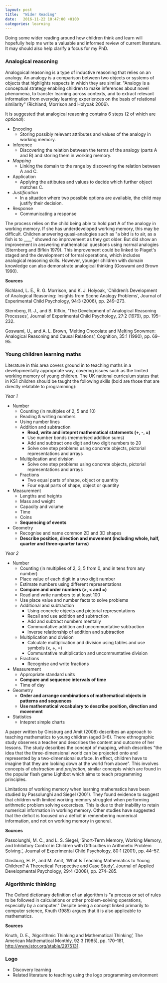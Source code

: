 ```yaml
---
layout: post
title:  "Wider Reading"
date:   2016-11-22 10:47:00 +0100
categories: learning
---
```


Doing some wider reading around how children think and learn will hopefully help me write a valuable and informed review of current literature. It may should also help clarify a focus for my PhD.

### Analogical reasoning

Analogoical reasoning is a type of inductive reasoning that relies on an analogy. An analogy is a comparison between two objects or systems of objects that highlights respects in which they are similar. "Analogy is a conceptual strategy enabling children to make inferences about novel phenomena, to transfer learning across contexts, and to extract relevant information from everyday learning experiences on the basis of relational similarity" (Richland, Morrison and Holyoak 2006).

It is suggested that analogical reasoning contains 6 steps (2 of which are *optional*):

- Encoding
	- Storing possibly relevant attributes and values of the analogy in working memory.
- Inference
	- Discovering the relation between the terms of the analogy (parts A and B) and storing them in working memory.
- *Mapping*
	- Linking the domain to the range by discovering the relation between A and C.
- Application
	- Applying the attibutes and values to decide which further object matches C.
- *Justification*
	- In a situation where two possible options are available, the child may justify their decision.
- Response
	- Communicating a response

The process relies on the child being able to hold part A of the analogy in working memory. If she has underdeveloped working memory, this may be difficult. Children answering quasi-analogies such as "a bird is to air, as a fish is to ____" showed no improvement as they got older. But did show an improvement in answering mathematical questions using normal analogies (Sternberg and Bifkin 1979). This improvement could be linked to Piaget's staged and the development of formal operations, which includes analogical reasoning skills. However, younger children with domain knowledge can also demonstrate analogical thinking (Goswami and Brown 1990).

**Sources**

Richland, L. E., R. G. Morrison, and K. J. Holyoak, ‘Children’s Development of Analogical Reasoning: Insights from Scene Analogy Problems’, Journal of Experimental Child Psychology, 94:3 (2006), pp. 249–273.

Sternberg, R. J., and B. Rifkin, ‘The Development of Analogical Reasoning Processes’, Journal of Experimental Child Psychology, 27:2 (1979), pp. 195–232.

Goswami, U., and A. L. Brown, ‘Melting Chocolate and Melting Snowmen: Analogical Reasoning and Causal Relations’, Cognition, 35:1 (1990), pp. 69–95.

### Young children learning maths

Literature in this area covers ground in to teaching maths in a developmentally appropriate way, covering issues such as the limited working memory of young children. The UK national curriculum states that in KS1 children should be taught the following skills (bold are those that are directly relatable to programming):

*Year 1*

- Number
	- Counting (in multiples of 2, 5 and 10)
	- Reading & writing numbers
	- Using number lines
	- Addition and subtraction
		- **Read, write and intepret mathematical statements (+, -, =)**
		- Use number bonds (memorised addition sums)
		- Add and subtract one digit and two digit numbers to 20
		- Solve one step problems using concrete objects, pictorial representations and arrays
	- Multiplication and division
		- Solve one step problems using concrete objects, pictorial representations and arrays
	- Fractions
		- Two equal parts of shape, object or quantity
		- Four equal parts of shape, object or quantity
- Measurement
	- Lengths and heights
	- Mass and weight
	- Capacity and volume
	- Time
	- Coins
	- **Sequencing of events**
- Geometry
	- Recognise and name common 2D and 3D shapes
	- **Describe position, direction and movement (including whole, half, quarter and three-quarter turns)**

*Year 2*

- Number
	- Counting (in multiplies  of 2, 3, 5 from 0, and in tens from any number)
	- Place value of each digit in a two digit number
	- Estimate numbers using different representations
	- **Compare and order numbers (>, < and =)**
	- Read and write numbers to at least 100
	- Use place value and number facts to solve problems
	- Additional and subtraction
		- Using concrete objects and pictorial representations
		- Recall and use addition and subtraction
		- Add and subtract numbers mentally
		- Communtative addition and uncommuntative subtraction
		- Inverse relationship of addition and subtraction
	- Multiplication and division
		- Calculate multiplication and division using tables and use symbols (x, ÷, =)
		- Communtative multiplication and uncommuntative division
	- Fractions
		- Recognise and write fractions
- Measurement
	- Appropriate standard units
	- **Compare and sequence intervals of time**
	- Time of day
- Geometry
	- **Order and arrange combinations of mathematical objects in patterns and sequences**
	- **Use mathematical vocabulary to describe position, direction and movement**
- Statistics
	- Intepret simple charts

A paper written by Ginsburg and Amit (2008) describes an approach to teaching mathematics to young children (aged 3-6). There ethnographic study observes a teacher and describes the content and outcome of her lessons. The study describes the concept of mapping, which describes "the idea that the three-dimensional world can be projected onto and represented by a two-dimensional surface. In effect, children have to imagine that they are looking down at the world from above". This involves concepts of *abstraction* and *projection*, similar concepts which are found in the popular flash game Lightbot which aims to teach programming principles.

Limitations of working memory when learning mathematics have been studied by Passolunghi and Siegel (2001). They found evidence to suggest that children with limited working memory struggled when performing arithmetic problem solving excercises. This is due to their inability to retain numerical information in working memory. Other studies have suggested that the deficit is focused on a deficit in remembering numerical information, and not on working memory in general.

**Sources**

Passolunghi, M. C., and L. S. Siegel, ‘Short-Term Memory, Working Memory, and Inhibitory Control in Children with Difficulties in Arithmetic Problem Solving.’, Journal of Experimental Child Psychology, 80:1 (2001), pp. 44–57.

Ginsburg, H. P., and M. Amit, ‘What Is Teaching Mathematics to Young Children? A Theoretical Perspective and Case Study’, Journal of Applied Developmental Psychology, 29:4 (2008), pp. 274–285.

### Algorithmic thinking

The Oxford dictionary definition of an algorithm is "a process or set of rules to be followed in calculations or other problem-solving operations, especially by a computer." Despite being a concept linked primarily to computer science, Knuth (1985) argues that it is also applicable to mathematics.

**Sources**

Knuth, D. E., ‘Algorithmic Thinking and Mathematical Thinking’, The American Mathematical Monthly, 92:3 (1985), pp. 170–181, http://www.jstor.org/stable/2975131.

### Logo

- Discovery learning
- Related literature to teaching using the logo programming environment
